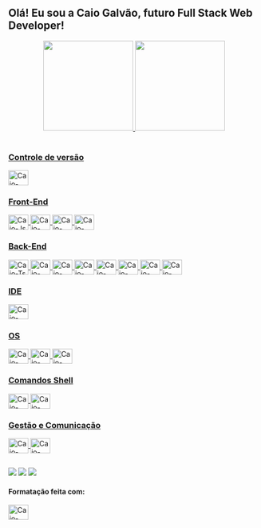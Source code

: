 ## Olá! Eu sou a Caio Galvão, futuro Full Stack Web Developer!

<div align="center">
  <a href="https://github.com/CaioBGalvao">
  <img height="180em" src="https://github-readme-stats.vercel.app/api?username=CaioBGalvao&show_icons=true&theme=nord&include_all_commits=true&count_private=true"/>
  <img height="180em" src="https://github-readme-stats.vercel.app/api/top-langs/?username=CaioBGalvao&layout=compact&langs_count=7&theme=nord"/>
</div>
<div style="display: inline_block"><br>

### Controle de versão

<img align="center" alt="Caio-Git" height="30" width="40" src="https://cdn.jsdelivr.net/gh/devicons/devicon/icons/git/git-original.svg">

### Front-End

  <img align="center" alt="Caio-Js" height="30" width="40" src="https://cdn.jsdelivr.net/gh/devicons/devicon/icons/javascript/javascript-original.svg">
  <img align="center" alt="Caio-React" height="30" width="40" src="https://cdn.jsdelivr.net/gh/devicons/devicon/icons/react/react-original.svg">
  <img align="center" alt="Caio-HTML5" height="30" width="40" src="https://cdn.jsdelivr.net/gh/devicons/devicon/icons/html5/html5-original.svg">
  <img align="center" alt="Caio-CSS3" height="30" width="40" src="https://cdn.jsdelivr.net/gh/devicons/devicon/icons/css3/css3-original.svg">

### Back-End

  <img align="center" alt="Caio-Ts" height="30" width="40" src="https://cdn.jsdelivr.net/gh/devicons/devicon/icons/typescript/typescript-original.svg">
  <img align="center" alt="Caio-Docker" height="30" width="40" src="https://cdn.jsdelivr.net/gh/devicons/devicon/icons/docker/docker-original.svg">
  <img align="center" alt="Caio-Heroku" height="30" width="40" src="https://cdn.jsdelivr.net/gh/devicons/devicon/icons/heroku/heroku-original.svg">
  <img align="center" alt="Caio-MySQL" height="30" width="40" src="https://cdn.jsdelivr.net/gh/devicons/devicon/icons/mysql/mysql-original.svg">
  <img align="center" alt="Caio-MongoDB" height="30" width="40" src="https://cdn.jsdelivr.net/gh/devicons/devicon/icons/mongodb/mongodb-original.svg">
  <img align="center" alt="Caio-Node.JS" height="30" width="40" src="https://cdn.jsdelivr.net/gh/devicons/devicon/icons/nodejs/nodejs-original.svg">
  <img align="center" alt="Caio-Pyton" height="30" width="40" src="https://cdn.jsdelivr.net/gh/devicons/devicon/icons/python/python-original.svg">
  <img align="center" alt="Caio-Jest" height="30" width="40" src="https://cdn.jsdelivr.net/gh/devicons/devicon/icons/jest/jest-plain.svg">
 
### IDE

  <img align="center" alt="Caio-VSCODE" height="30" width="40" src="https://cdn.jsdelivr.net/gh/devicons/devicon/icons/vscode/vscode-original.svg">

### OS

  <img align="center" alt="Caio-Linux" height="30" width="40" src="https://cdn.jsdelivr.net/gh/devicons/devicon/icons/linux/linux-original.svg">
  <img align="center" alt="Caio-Ubunto" height="30" width="40" src="https://cdn.jsdelivr.net/gh/devicons/devicon/icons/ubuntu/ubuntu-plain.svg">
  <img align="center" alt="Caio-Windows" height="30" width="40" src="https://cdn.jsdelivr.net/gh/devicons/devicon/icons/windows8/windows8-original.svg">

### Comandos Shell  

  <img align="center" alt="Caio-bash" height="30" width="40" src="https://cdn.jsdelivr.net/gh/devicons/devicon/icons/bash/bash-original.svg">
  <img align="center" alt="Caio-MSDOS" height="30" width="40" src="https://cdn.jsdelivr.net/gh/devicons/devicon/icons/msdos/msdos-original.svg">

### Gestão e Comunicação

  <img align="center" alt="Caio-Trello" height="30" width="40" src="https://cdn.jsdelivr.net/gh/devicons/devicon/icons/trello/trello-plain.svg">
  <img align="center" alt="Caio-Slack" height="30" width="40" src="https://cdn.jsdelivr.net/gh/devicons/devicon/icons/slack/slack-original.svg">
</div>
 
##

<div> 
  <a href="https://www.linkedin.com/in/caio-barbosa-galv%C3%A3o-b1720372/" target="_blank"><img src="https://img.shields.io/badge/-LinkedIn-%230077B5?style=for-the-badge&logo=linkedin&logoColor=white" target="_blank"></a>
  <a href="wa.me/5521998078393" target="_blank"><img src="https://img.shields.io/badge/WhatsApp-25D366?style=for-the-badge&logo=whatsapp&logoColor=white" target="_blank"></a> 
  <a href="mailto:caio_bgalvao@hotmail.com" target="_blank"><img src="https://img.shields.io/badge/Microsoft_Outlook-0078D4?style=for-the-badge&logo=microsoft-outlook&logoColor=white" target="_blank"></a>
</div>

#### Formatação feita com:
<div>
  <img align="center" alt="Caio-Markdown" height="30" width="40" src="https://cdn.jsdelivr.net/gh/devicons/devicon/icons/markdown/markdown-original.svg">
</div>
